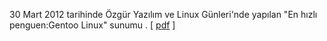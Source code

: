 <html><body><p>30 Mart 2012 tarihinde Özgür Yazılım ve Linux Günleri'nde yapılan "En hızlı penguen:Gentoo Linux" sunumu . [ <a href="http://linux.piesso.com/programs/enhizlipenguen.pdf" title="enhizlipenguen" target="_blank">pdf</a> ] </p></body></html>